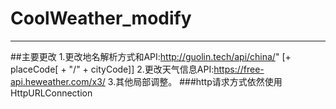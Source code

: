 # CoolWeather_modify
***
##主要更改
1.更改地名解析方式和API:http://guolin.tech/api/china/" [+ placeCode[ + "/" + cityCode]]
2.更改天气信息API:https://free-api.heweather.com/x3/
3.其他局部调整。
###http请求方式依然使用HttpURLConnection
